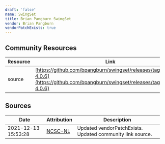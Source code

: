 ```yaml
---
draft: 'false'
name: SwingSet
title: Brian Pangburn SwingSet
vendor: Brian Pangburn
vendorPatchExists: true
---
```



## Community Resources
| Resource | Link |
| --- | --- |
| source | [https://github.com/bpangburn/swingset/releases/tag/swingset-4.0.6](https://github.com/bpangburn/swingset/releases/tag/swingset-4.0.6) |


## Sources
| Date | Attribution | Description |
| --- | --- | --- |
| 2021-12-13 15:53:28 | [NCSC-NL](https://github.com/NCSC-NL/log4shell/blob/main/software/README.md) | Updated vendorPatchExists. Updated community link source.  |
